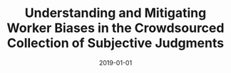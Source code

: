---
title: "Understanding and Mitigating Worker Biases in the Crowdsourced Collection of Subjective Judgments"
authors: "Hube, Christoph; Fetahu, Besnik; Gadiraju, Ujwal"
collection: publications
permalink: /publication/2019-DBLP_conf_chi_HubeFG19
date: 2019-01-01
venue: "Proceedings of the 2019 CHI Conference on Human Factors in Computing Systems, CHI 2019, Glasgow, Scotland, UK, May 04-09, 2019"
---